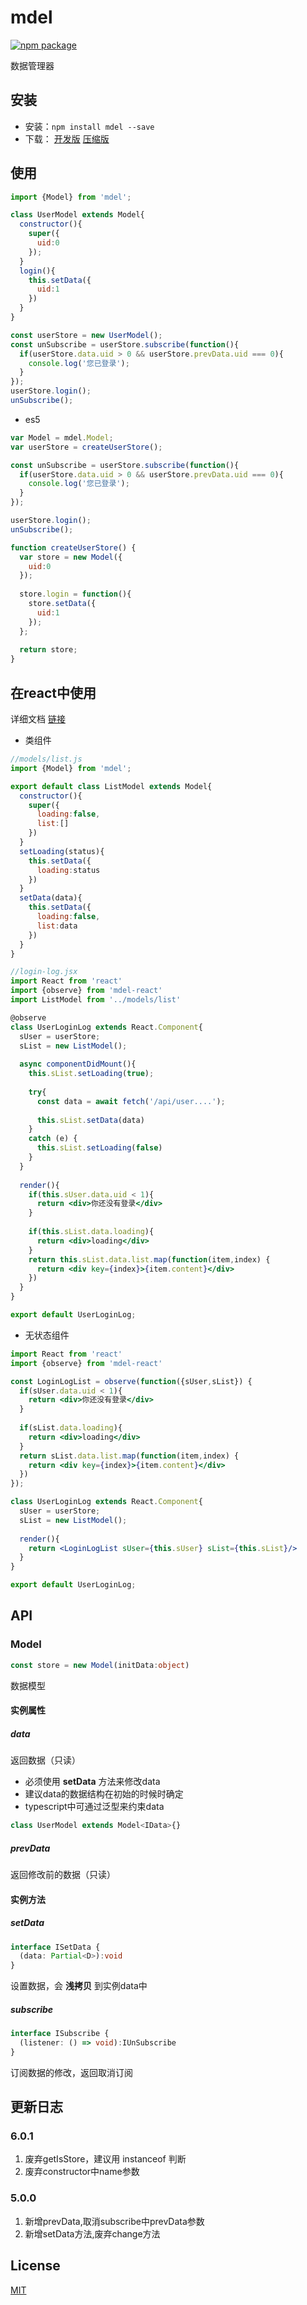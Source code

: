 # mdel
[![npm package](https://img.shields.io/npm/v/mdel.svg?style=flat-square)](https://www.npmjs.org/package/mdel)

数据管理器

## 安装

* 安装：`npm install mdel --save`
* 下载：
  [开发版](https://github.com/yujingwyh/mdel/blob/master/umd/mdel.js) 
  [压缩版](https://github.com/yujingwyh/mdel/blob/master/umd/mdel.min.js)

## 使用

```javascript
import {Model} from 'mdel';

class UserModel extends Model{
  constructor(){
    super({
      uid:0
    });
  }
  login(){
    this.setData({
      uid:1
    })
  }
}

const userStore = new UserModel();
const unSubscribe = userStore.subscribe(function(){
  if(userStore.data.uid > 0 && userStore.prevData.uid === 0){
    console.log('您已登录');
  }
});
userStore.login();
unSubscribe();
```

* es5
```javascript
var Model = mdel.Model;
var userStore = createUserStore();

const unSubscribe = userStore.subscribe(function(){
  if(userStore.data.uid > 0 && userStore.prevData.uid === 0){
    console.log('您已登录');
  }
});

userStore.login();
unSubscribe();

function createUserStore() {
  var store = new Model({
    uid:0
  });
  
  store.login = function(){
    store.setData({
      uid:1
    });
  };
  
  return store;
}
```

## 在react中使用

详细文档 [链接](https://github.com/mdeljs/mdel-react)

* 类组件

```jsx harmony
//models/list.js
import {Model} from 'mdel';

export default class ListModel extends Model{
  constructor(){
    super({
      loading:false,
      list:[]
    })
  }
  setLoading(status){
    this.setData({
      loading:status
    })
  }
  setData(data){
    this.setData({
      loading:false,
      list:data
    }) 
  }  
}

//login-log.jsx
import React from 'react'
import {observe} from 'mdel-react'
import ListModel from '../models/list'

@observe
class UserLoginLog extends React.Component{
  sUser = userStore;
  sList = new ListModel();
    
  async componentDidMount(){
    this.sList.setLoading(true);
        
    try{
      const data = await fetch('/api/user....');
            
      this.sList.setData(data)
    }
    catch (e) {
      this.sList.setLoading(false)
    }
  }
    
  render(){
    if(this.sUser.data.uid < 1){
      return <div>你还没有登录</div>
    }
        
    if(this.sList.data.loading){
      return <div>loading</div>
    }
    return this.sList.data.list.map(function(item,index) {
      return <div key={index}>{item.content}</div>
    })
  }
}

export default UserLoginLog;

```

* 无状态组件

```jsx harmony
import React from 'react'
import {observe} from 'mdel-react'

const LoginLogList = observe(function({sUser,sList}) {
  if(sUser.data.uid < 1){
    return <div>你还没有登录</div>
  }
   
  if(sList.data.loading){
    return <div>loading</div>
  }     
  return sList.data.list.map(function(item,index) {
    return <div key={index}>{item.content}</div>
  })
});

class UserLoginLog extends React.Component{
  sUser = userStore;
  sList = new ListModel();
     
  render(){
    return <LoginLogList sUser={this.sUser} sList={this.sList}/>
  }
}

export default UserLoginLog;
```

## API

### Model

```typescript
const store = new Model(initData:object)
```

数据模型

#### 实例属性

##### data
返回数据（只读）

* 必须使用 **setData** 方法来修改data
* 建议data的数据结构在初始的时候时确定
* typescript中可通过泛型来约束data  
```typescript
class UserModel extends Model<IData>{}
```

##### prevData
返回修改前的数据（只读）

#### 实例方法

##### setData

```typescript
interface ISetData {
  (data: Partial<D>):void
}
```

设置数据，会 **浅拷贝** 到实例data中

##### subscribe

```typescript
interface ISubscribe {
  (listener: () => void):IUnSubscribe
}
```

订阅数据的修改，返回取消订阅


## 更新日志

### 6.0.1
1. 废弃getIsStore，建议用 instanceof 判断
2. 废弃constructor中name参数

### 5.0.0
1. 新增prevData,取消subscribe中prevData参数
2. 新增setData方法,废弃change方法

## License

[MIT](http://opensource.org/licenses/MIT)
